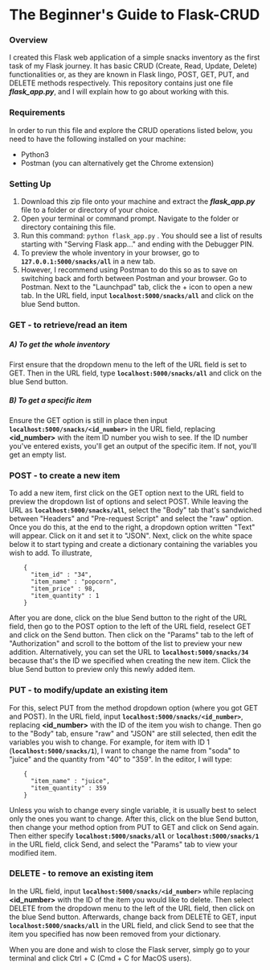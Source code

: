 # The Beginner's Guide to Flask-CRUD

### Overview
I created this Flask web application of a simple snacks inventory as the first task of my Flask journey. It has basic CRUD (Create, Read, Update, Delete) functionalities or, as they are known in Flask lingo, POST, GET, PUT, and DELETE methods respectively. This repository contains just one file ***flask_app.py***, and I will explain how to go about working with this.

### Requirements
In order to run this file and explore the CRUD operations listed below, you need to have the following installed on your machine:
  - Python3
  - Postman (you can alternatively get the Chrome extension)
  
### Setting Up
1. Download this zip file onto your machine and extract the ***flask_app.py*** file to a folder or directory of your choice.
2. Open your terminal or command prompt. Navigate to the folder or directory containing this file.
3. Run this command: `python flask_app.py` . You should see a list of results starting with "Serving Flask app..." and ending with the Debugger PIN.
4. To preview the whole inventory in your browser, go to **`127.0.0.1:5000/snacks/all`** in a new tab.
5. However, I recommend using Postman to do this so as to save on switching back and forth between Postman and your browser. Go to Postman. Next to the "Launchpad" tab, click the + icon to open a new tab. In the URL field, input **`localhost:5000/snacks/all`** and click on the blue Send button.

### GET - to retrieve/read an item
##### A) To get the whole inventory
First ensure that the dropdown menu to the left of the URL field is set to GET. Then in the URL field, type **`localhost:5000/snacks/all`** and click on the blue Send button.

##### B) To get a specific item
Ensure the GET option is still in place then input **`localhost:5000/snacks/<id_number>`** in the URL field, replacing **<id_number>** with the item ID number you wish to see. If the ID number you've entered exists, you'll get an output of the specific item. If not, you'll get an empty list.

### POST - to create a new item
To add a new item, first click on the GET option next to the URL field to  preview the dropdown list of options and select POST. While leaving the URL as **`localhost:5000/snacks/all`**, select the "Body" tab that's sandwiched between "Headers" and "Pre-request Script" and select the "raw" option. Once you do this, at the end to the right, a dropdown option written "Text" will appear. Click on it and set it to "JSON".
Next, click on the white space below it to start typing and create a dictionary containing the variables you wish to add. To illustrate, 
```
    {
      "item_id" : "34",
      "item_name" : "popcorn",
      "item_price" : 98,
      "item_quantity" : 1
    }
```
After you are done, click on the blue Send button to the right of the URL field, then go to the POST option to the left of the URL field, reselect GET and click on the Send button. Then click on the "Params" tab to the left of "Authorization" and scroll to the bottom of the list to preview your new addition. Alternatively, you can set the URL to **`localhost:5000/snacks/34`** because that's the ID we specified when creating the new item. Click the blue Send button to preview only this newly added item.

### PUT - to modify/update an existing item
For this, select PUT from the method dropdown option (where you got GET and POST). In the URL field, input **`localhost:5000/snacks/<id_number>`**, replacing **<id_number>** with the ID of the item you wish to change. Then go to the "Body" tab, ensure "raw" and "JSON" are still selected, then edit the variables you wish to change. For example, for item with ID 1 (**`localhost:5000/snacks/1`**), I want to change the name from "soda" to "juice" and the quantity from "40" to "359". In the editor, I will type:
```
    {
      "item_name" : "juice",
      "item_quantity" : 359
    }
```
Unless you wish to change every single variable, it is usually best to select only the ones you want to change. After this, click on the blue Send button, then change your method option from PUT to GET and click on Send again. Then either specify **`localhost:5000/snacks/all`** or **`localhost:5000/snacks/1`** in the URL field, click Send, and select the "Params" tab to view your modified item.

### DELETE - to remove an existing item
In the URL field, input **`localhost:5000/snacks/<id_number>`** while replacing **<id_number>** with the ID of the item you would like to delete. Then select DELETE from the dropdown menu to the left of the URL field, then click on the blue Send button. Afterwards, change back from DELETE to GET, input **`localhost:5000/snacks/all`** in the URL field, and click Send to see that the item you specified has now been removed from your dictionary.

When you are done and wish to close the Flask server, simply go to your terminal and click Ctrl + C (Cmd + C for MacOS users).
